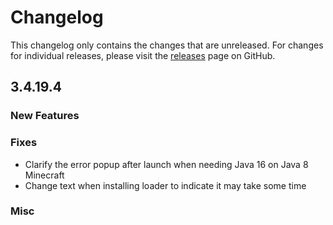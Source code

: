 # Changelog

This changelog only contains the changes that are unreleased. For changes for individual releases, please visit the
[releases](https://github.com/ATLauncher/ATLauncher/releases) page on GitHub.

## 3.4.19.4

### New Features

### Fixes
- Clarify the error popup after launch when needing Java 16 on Java 8 Minecraft
- Change text when installing loader to indicate it may take some time

### Misc
